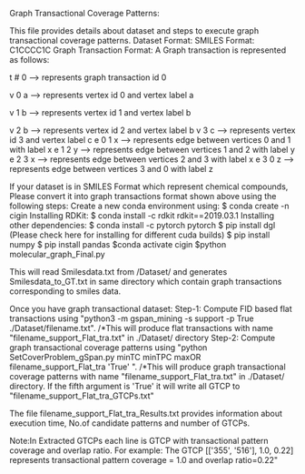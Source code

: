 Graph Transactional Coverage Patterns:

This file provides details about dataset and steps to execute graph transactional coverage patterns.
Dataset Format:
SMILES Format: C1CCCC1C
Graph Transaction Format: A Graph transaction is represented as follows:

t # 0 --> represents graph transaction id 0

v 0 a --> represents vertex id 0 and vertex label a

v 1 b --> represents vertex id 1 and vertex label b

v 2 b --> represents vertex id 2 and vertex label b
v 3 c --> represents vertex id 3 and vertex label c
e 0 1 x --> represents edge between vertices 0 and 1 with label x
e 1 2 y --> represents edge between vertices 1 and 2 with label y
e 2 3 x --> represents edge between vertices 2 and 3 with label x
e 3 0 z --> represents edge between vertices 3 and 0 with label z

If your dataset is in SMILES Format which represent chemical compounds, Please convert it into graph transactions format shown above using the following steps:
Create a new conda environment using:
$ conda create -n cigin
Installing RDKit:
$ conda install -c rdkit rdkit==2019.03.1
Installing other dependencies:
$ conda install -c pytorch pytorch
$ pip install dgl (Please check here for installing for different cuda builds)
$ pip install numpy
$ pip install pandas
$conda activate cigin
$python molecular_graph_Final.py

This will read Smilesdata.txt from /Dataset/ and generates Smilesdata_to_GT.txt in same directory which contain graph transactions corresponding to smiles data.

Once you have graph transactional dataset:
Step-1: Compute FID based flat transactions using "python3 -m gspan_mining -s support -p True ./Dataset/filename.txt". /*This will produce flat transactions with name "filename_support_Flat_tra.txt" in ./Dataset/ directory
Step-2: Compute graph transactional coverage patterns using "python SetCoverProblem_gSpan.py minTC minTPC maxOR filename_support_Flat_tra 'True' ". /*This will produce graph transactional coverage patterns with name "filename_support_Flat_tra.txt" in ./Dataset/ directory.
If the fifth argument is 'True' it will write all GTCP to "filename_support_Flat_tra_GTCPs.txt"

The file filename_support_Flat_tra_Results.txt provides information about execution time, No.of candidate patterns and number of GTCPs.

Note:In Extracted GTCPs each line is GTCP with transactional pattern coverage and overlap ratio.
For example: The GTCP [['355', '516'], 1.0, 0.22] represents transactional pattern coverage = 1.0 and overlap ratio=0.22"
